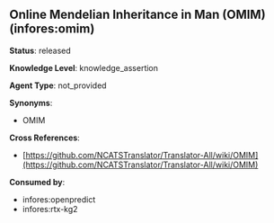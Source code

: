 [//]: # (DO NOT MANUALLY EDIT THIS FILE. IT IS GENERATED FROM A TEMPLATE.)

## Online Mendelian Inheritance in Man (OMIM) (infores:omim)

**Status**: released
  
**Knowledge Level**: knowledge_assertion
  
**Agent Type**: not_provided

**Synonyms**:

- OMIM

**Cross References**:

- [https://github.com/NCATSTranslator/Translator-All/wiki/OMIM](https://github.com/NCATSTranslator/Translator-All/wiki/OMIM)


**Consumed by**:

- infores:openpredict
- infores:rtx-kg2